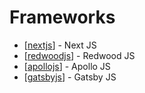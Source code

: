 # Frameworks

- [[nextjs]] - Next JS
- [[redwoodjs]] - Redwood JS
- [[apollojs]] - Apollo JS
- [[gatsbyjs]] - Gatsby JS

[//begin]: # "Autogenerated link references for markdown compatibility"
[nextjs]: nextjs "Next JS"
[redwoodjs]: redwoodjs "Redwood JS"
[apollojs]: apollojs "Apollo JS"
[gatsbyjs]: gatsbyjs "Gatsby JS"
[//end]: # "Autogenerated link references"